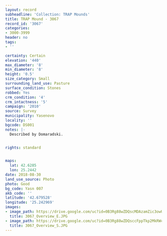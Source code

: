 ```yaml
---
layout: record
subheadline: 'Collection: TRAP Mounds'
title: TRAP Mound - 3067
record_id: '3067'
categories:
- 3000-3999
header: no
tags:
- ''

certainty: Certain
elevation: '440'
max_diameter: '8'
min_diameter: '8'
height: '0.5'
size_category: Small
surrounding_land_use: Pasture
surface_condition: Stones
robbed: Yes
crm_condition: '4'
crm_intactness: '5'
campaign: '2010'
source: Survey
municipality: Yasenovo
locality: ''
bgcode: DS001
notes: |-
  Described by Domaradski.


rights: standard


maps:
  lat: 42.6285
  lon: 25.2442
date: 2018-08-30
land_use_source: Photo
photo: Good
bg_code: Yasn 007
akb_code: ''
latitude: '42.679528'
longitude: '25.242969'
images:
- image_path: https://drive.google.com/uc?id=0B3Rg88wZDQscMDAzamZic3owUjA
  title: 3067_Overview_E.JPG
- image_path: https://drive.google.com/uc?id=0B3Rg88wZDQsccFppTkp2MkRWc3c
  title: 3067_Overview_S.JPG
---
```

